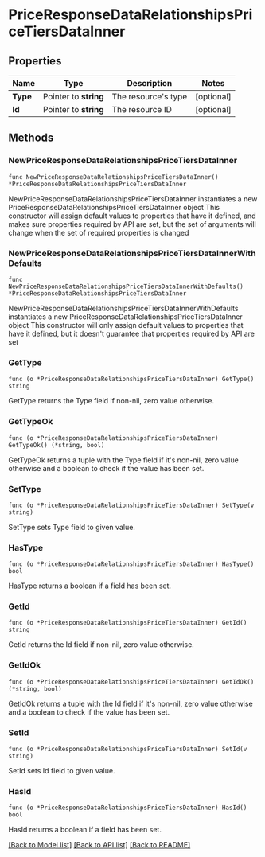 # PriceResponseDataRelationshipsPriceTiersDataInner

## Properties

Name | Type | Description | Notes
------------ | ------------- | ------------- | -------------
**Type** | Pointer to **string** | The resource&#39;s type | [optional] 
**Id** | Pointer to **string** | The resource ID | [optional] 

## Methods

### NewPriceResponseDataRelationshipsPriceTiersDataInner

`func NewPriceResponseDataRelationshipsPriceTiersDataInner() *PriceResponseDataRelationshipsPriceTiersDataInner`

NewPriceResponseDataRelationshipsPriceTiersDataInner instantiates a new PriceResponseDataRelationshipsPriceTiersDataInner object
This constructor will assign default values to properties that have it defined,
and makes sure properties required by API are set, but the set of arguments
will change when the set of required properties is changed

### NewPriceResponseDataRelationshipsPriceTiersDataInnerWithDefaults

`func NewPriceResponseDataRelationshipsPriceTiersDataInnerWithDefaults() *PriceResponseDataRelationshipsPriceTiersDataInner`

NewPriceResponseDataRelationshipsPriceTiersDataInnerWithDefaults instantiates a new PriceResponseDataRelationshipsPriceTiersDataInner object
This constructor will only assign default values to properties that have it defined,
but it doesn't guarantee that properties required by API are set

### GetType

`func (o *PriceResponseDataRelationshipsPriceTiersDataInner) GetType() string`

GetType returns the Type field if non-nil, zero value otherwise.

### GetTypeOk

`func (o *PriceResponseDataRelationshipsPriceTiersDataInner) GetTypeOk() (*string, bool)`

GetTypeOk returns a tuple with the Type field if it's non-nil, zero value otherwise
and a boolean to check if the value has been set.

### SetType

`func (o *PriceResponseDataRelationshipsPriceTiersDataInner) SetType(v string)`

SetType sets Type field to given value.

### HasType

`func (o *PriceResponseDataRelationshipsPriceTiersDataInner) HasType() bool`

HasType returns a boolean if a field has been set.

### GetId

`func (o *PriceResponseDataRelationshipsPriceTiersDataInner) GetId() string`

GetId returns the Id field if non-nil, zero value otherwise.

### GetIdOk

`func (o *PriceResponseDataRelationshipsPriceTiersDataInner) GetIdOk() (*string, bool)`

GetIdOk returns a tuple with the Id field if it's non-nil, zero value otherwise
and a boolean to check if the value has been set.

### SetId

`func (o *PriceResponseDataRelationshipsPriceTiersDataInner) SetId(v string)`

SetId sets Id field to given value.

### HasId

`func (o *PriceResponseDataRelationshipsPriceTiersDataInner) HasId() bool`

HasId returns a boolean if a field has been set.


[[Back to Model list]](../README.md#documentation-for-models) [[Back to API list]](../README.md#documentation-for-api-endpoints) [[Back to README]](../README.md)


